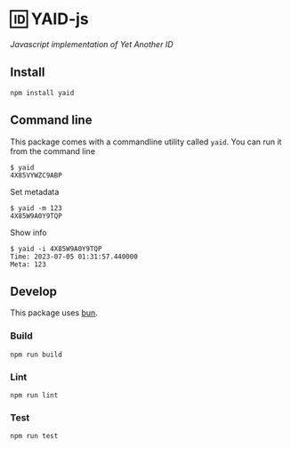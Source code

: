 # 🆔 YAID-js

_Javascript implementation of Yet Another ID_

## Install

    npm install yaid

## Command line

This package comes with a commandline utility called `yaid`.
You can run it from the command line

    $ yaid
    4X85VYWZC9ABP

Set metadata

    $ yaid -m 123
    4X85W9A0Y9TQP

Show info

    $ yaid -i 4X85W9A0Y9TQP
    Time: 2023-07-05 01:31:57.440000
    Meta: 123

## Develop

This package uses [bun].

### Build

    npm run build

### Lint

    npm run lint

### Test

    npm run test

[bun]: bun.sh
